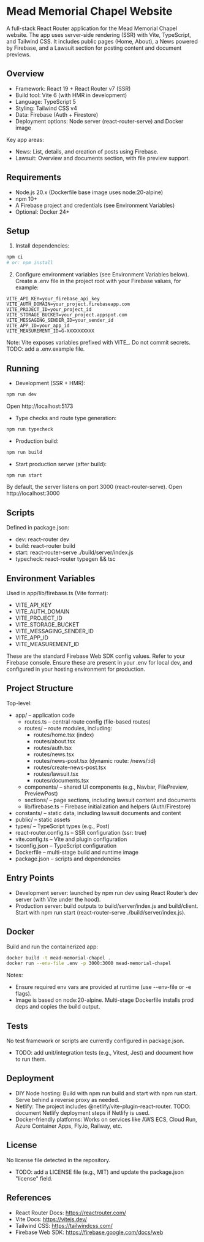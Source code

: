 # Mead Memorial Chapel Website

A full-stack React Router application for the Mead Memorial Chapel website. The app uses server-side rendering (SSR) with Vite, TypeScript, and Tailwind CSS. It includes public pages (Home, About), a News powered by Firebase, and a Lawsuit section for posting content and document previews.

## Overview

- Framework: React 19 + React Router v7 (SSR)
- Build tool: Vite 6 (with HMR in development)
- Language: TypeScript 5
- Styling: Tailwind CSS v4
- Data: Firebase (Auth + Firestore)
- Deployment options: Node server (react-router-serve) and Docker image

Key app areas:
- News: List, details, and creation of posts using Firebase.
- Lawsuit: Overview and documents section, with file preview support.

## Requirements

- Node.js 20.x (Dockerfile base image uses node:20-alpine)
- npm 10+
- A Firebase project and credentials (see Environment Variables)
- Optional: Docker 24+

## Setup

1) Install dependencies:

```bash
npm ci
# or: npm install
```

2) Configure environment variables (see Environment Variables below). Create a .env file in the project root with your Firebase values, for example:

```env
VITE_API_KEY=your_firebase_api_key
VITE_AUTH_DOMAIN=your_project.firebaseapp.com
VITE_PROJECT_ID=your_project_id
VITE_STORAGE_BUCKET=your_project.appspot.com
VITE_MESSAGING_SENDER_ID=your_sender_id
VITE_APP_ID=your_app_id
VITE_MEASUREMENT_ID=G-XXXXXXXXXX
```

Note: Vite exposes variables prefixed with VITE_. Do not commit secrets. TODO: add a .env.example file.

## Running

- Development (SSR + HMR):

```bash
npm run dev
```

Open http://localhost:5173

- Type checks and route type generation:

```bash
npm run typecheck
```

- Production build:

```bash
npm run build
```

- Start production server (after build):

```bash
npm run start
```

By default, the server listens on port 3000 (react-router-serve). Open http://localhost:3000

## Scripts

Defined in package.json:

- dev: react-router dev
- build: react-router build
- start: react-router-serve ./build/server/index.js
- typecheck: react-router typegen && tsc

## Environment Variables

Used in app/lib/firebase.ts (Vite format):

- VITE_API_KEY
- VITE_AUTH_DOMAIN
- VITE_PROJECT_ID
- VITE_STORAGE_BUCKET
- VITE_MESSAGING_SENDER_ID
- VITE_APP_ID
- VITE_MEASUREMENT_ID

These are the standard Firebase Web SDK config values. Refer to your Firebase console. Ensure these are present in your .env for local dev, and configured in your hosting environment for production.

## Project Structure

Top-level:
- app/ – application code
  - routes.ts – central route config (file-based routes)
  - routes/ – route modules, including:
    - routes/home.tsx (index)
    - routes/about.tsx
    - routes/auth.tsx
    - routes/news.tsx
    - routes/news-post.tsx (dynamic route: /news/:id)
    - routes/create-news-post.tsx
    - routes/lawsuit.tsx
    - routes/documents.tsx
  - components/ – shared UI components (e.g., Navbar, FilePreview, PreviewPost)
  - sections/ – page sections, including lawsuit content and documents
  - lib/firebase.ts – Firebase initialization and helpers (Auth/Firestore)
- constants/ – static data, including lawsuit documents and content
- public/ – static assets
- types/ – TypeScript types (e.g., Post)
- react-router.config.ts – SSR configuration (ssr: true)
- vite.config.ts – Vite and plugin configuration
- tsconfig.json – TypeScript configuration
- Dockerfile – multi-stage build and runtime image
- package.json – scripts and dependencies

## Entry Points

- Development server: launched by npm run dev using React Router’s dev server (with Vite under the hood).
- Production server: build outputs to build/server/index.js and build/client. Start with npm run start (react-router-serve ./build/server/index.js).

## Docker

Build and run the containerized app:

```bash
docker build -t mead-memorial-chapel .
docker run --env-file .env -p 3000:3000 mead-memorial-chapel
```

Notes:
- Ensure required env vars are provided at runtime (use --env-file or -e flags).
- Image is based on node:20-alpine. Multi-stage Dockerfile installs prod deps and copies the build output.

## Tests

No test framework or scripts are currently configured in package.json.
- TODO: add unit/integration tests (e.g., Vitest, Jest) and document how to run them.

## Deployment

- DIY Node hosting: Build with npm run build and start with npm run start. Serve behind a reverse proxy as needed.
- Netlify: The project includes @netlify/vite-plugin-react-router. TODO: document Netlify deployment steps if Netlify is used.
- Docker-friendly platforms: Works on services like AWS ECS, Cloud Run, Azure Container Apps, Fly.io, Railway, etc.

## License

No license file detected in the repository.
- TODO: add a LICENSE file (e.g., MIT) and update the package.json "license" field.

## References

- React Router Docs: https://reactrouter.com/
- Vite Docs: https://vitejs.dev/
- Tailwind CSS: https://tailwindcss.com/
- Firebase Web SDK: https://firebase.google.com/docs/web